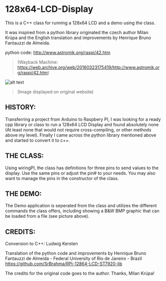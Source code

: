 # 128x64-LCD-Display


This is a C++ class for running a 128x64 LCD and a demo using the class.

It was inspired from a python library originated the czech author Milan Krúpa and the English translation and improvements by Henrique Bruno Fantauzzi de Almeida.


python code: http://www.astromik.org/raspi/42.htm


>(Wayback Machine: https://web.archive.org/web/20160323175419/http://www.astromik.org/raspi/42.htm)

![alt text](http://www.astromik.org/raspi/glcd12864-zw-a.jpg)
>(Image displayed on original website)


## HISTORY:

Transferring a project from Arduino to Raspbery PI, I was looking for a ready cpp library or class to run a 128x64 LCD Display and found absolutely none (At least none that would not require cross-compiling, or other methods above my level).
Finally I came across the python library mentioned above and started to convert it to c++. 

## THE CLASS:
Using wiringPI, the class has definitions for three pins to send values to the display. Use the same pins or adjust the pin# to your needs. You may also want to manage the pins in the constructor of the class.


## THE DEMO:

The Demo application is seperated from the class and utilizes the different commands the class offers, including showing a B&W BMP graphic that can be loaded from a file (see picture above).


## CREDITS:
Conversion to C++: Ludwig Kersten

Translation of the python code and improvements by Henrique Bruno Fantauzzi de Almeida - Federal University of Rio de Janeiro - Brazil
https://github.com/SrBrahma/RPi-12864-LCD-ST7920-lib

The credits for the original code goes to the author. Thanks, Milan Krúpa!

